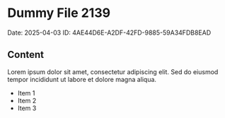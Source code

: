 # Dummy File 2139

Date: 2025-04-03
ID: 4AE44D6E-A2DF-42FD-9885-59A34FDB8EAD

## Content

Lorem ipsum dolor sit amet, consectetur adipiscing elit.
Sed do eiusmod tempor incididunt ut labore et dolore magna aliqua.

* Item 1
* Item 2
* Item 3
